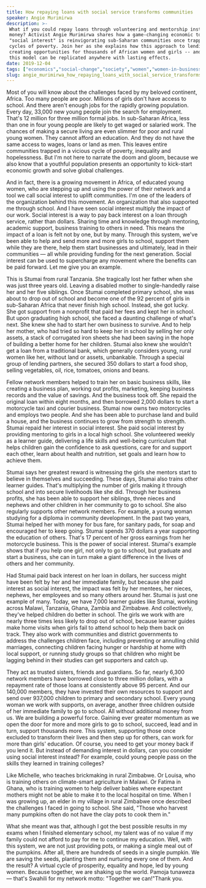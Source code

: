 ```yaml
---
title: How repaying loans with social service transforms communities
speaker: Angie Murimirwa
description: >-
 What if you could repay loans through volunteering and mentorship instead of
 money? Activist Angie Murimirwa shares how a game-changing economic tool known as
 "social interest" is reinvigorating sub-Saharan communities once trapped in
 cycles of poverty. Join her as she explains how this approach to lending is
 creating opportunities for thousands of African women and girls -- and shows why
 this model can be replicated anywhere with lasting effects.
date: 2019-12-04
tags: ["economics","social-change","society","women","women-in-business","finance","investment","development","microfinance","business"]
slug: angie_murimirwa_how_repaying_loans_with_social_service_transforms_communities
---
```


Most of you will know about the challenges faced by my beloved continent, Africa. Too many
people are poor. Millions of girls don't have access to school. And there aren't enough
jobs for the rapidly growing population. Every day, 33,000 new young people join the
search for employment. That's 12 million for three million formal jobs. In sub-Saharan
Africa, less than one in four young people are likely to get waged or salaried work. The
chances of making a secure living are even slimmer for poor and rural young women. They
cannot afford an education. And they do not have the same access to wages, loans or land
as men. This leaves entire communities trapped in a vicious cycle of poverty, inequality
and hopelessness. But I'm not here to narrate the doom and gloom, because we also know that
a youthful population presents an opportunity to kick-start economic growth and solve
global challenges.

And in fact, there is a growing movement in Africa, of educated young women, who are
stepping up and using the power of their network and a tool we call social interest to
uplift communities. I'm one of the leaders of the organization behind this movement. An
organization that also supported me through school. And I have seen social interest
multiply the impact of our work. Social interest is a way to pay back interest on a loan
through service, rather than dollars. Sharing time and knowledge through mentoring,
academic support, business training to others in need. This means the impact of a loan is
felt not by one, but by many. Through this system, we've been able to help and send more
and more girls to school, support them while they are there, help them start businesses
and ultimately, lead in their communities — all while providing funding for the next
generation. Social interest can be used to supercharge any movement where the benefits can
be paid forward. Let me give you an example.

This is Stumai from rural Tanzania. She tragically lost her father when she was just three
years old. Leaving a disabled mother to single-handedly raise her and her five siblings.
Once Stumai completed primary school, she was about to drop out of school and become one
of the 92 percent of girls in sub-Saharan Africa that never finish high school. Instead,
she got lucky. She got support from a nonprofit that paid her fees and kept her in
school. But upon graduating high school, she faced a daunting challenge of what's next. She
knew she had to start her own business to survive. And to help her mother, who had tried
so hard to keep her in school by selling her only assets, a stack of corrugated iron
sheets she had been saving in the hope of building a better home for her children. Stumai
also knew she wouldn’t get a loan from a traditional bank, which generally considers
young, rural women like her, without land or assets, unbankable. Through a special group of
lending partners, she secured 350 dollars to start a food shop, selling vegetables, oil,
rice, tomatoes, onions and beans.

Fellow network members helped to train her on basic business skills, like creating a
business plan, working out profits, marketing, keeping business records and the value of
savings. And the business took off. She repaid the original loan within eight months, and
then borrowed 2,000 dollars to start a motorcycle taxi and courier business. Stumai now
owns two motorcycles and employs two people. And she has been able to purchase land and
build a house, and the business continues to grow from strength to strength. Stumai repaid
her interest in social interest. She paid social interest by providing mentoring to girls
in a local high school. She volunteered weekly as a learner guide, delivering a life
skills and well-being curriculum that helps children gain the confidence to ask questions,
care for and support each other, learn about health and nutrition, set goals and learn how
to achieve them.

Stumai says her greatest reward is witnessing the girls she mentors start to believe in
themselves and succeeding. These days, Stumai also trains other learner guides. That's
multiplying the number of girls making it through school and into secure livelihoods like
she did. Through her business profits, she has been able to support her siblings, three
nieces and nephews and other children in her community to go to school. She also regularly
supports other network members. For example, a young woman studying for a diploma in
community development. In the past two years, Stumai helped her with money for bus fare,
for sanitary pads, for soap and encouraged her to keep going. Stumai spends 370 dollars a
year supporting the education of others. That's 17 percent of her gross earnings from her
motorcycle business. This is the power of social interest. Stumai's example shows that if
you help one girl, not only to go to school, but graduate and start a business, she can in
turn make a giant difference in the lives of others and her community.

Had Stumai paid back interest on her loan in dollars, her success might have been felt by
her and her immediate family, but because she paid interest as social interest, the impact
was felt by her mentees, her nieces, nephews, her employees and so many others around her.
Stumai is just one example of many. Today, we have 7,000 learner guides like Stumai,
working across Malawi, Tanzania, Ghana, Zambia and Zimbabwe. And collectively, they've
helped children do better in school. The girls we work with are nearly three times less
likely to drop out of school, because learner guides make home visits when girls fail to
attend school to help them back on track. They also work with communities and district
governments to address the challenges children face, including preventing or annulling
child marriages, connecting children facing hunger or hardship at home with local support,
or running study groups so that children who might be lagging behind in their studies can
get supporters and catch up.

They act as trusted sisters, friends and guardians. So far, nearly 6,300 network members
have borrowed close to three million dollars, with a repayment rate of those loans at
consistently above 95 percent. And our 140,000 members, they have invested their own
resources to support and send over 937,000 children to primary and secondary school. Every
young woman we work with supports, on average, another three children outside of her
immediate family to go to school. All without additional money from us. We are building a
powerful force. Gaining ever greater momentum as we open the door for more and more girls
to go to school, succeed, lead and in turn, support thousands more. This system,
supporting those once excluded to transform their lives and then step up for others, can
work for more than girls' education. Of course, you need to get your money back if you
lend it. But instead of demanding interest in dollars, can you consider using social
interest instead? For example, could young people pass on the skills they learned in
training colleges?

Like Michelle, who teaches brickmaking in rural Zimbabwe. Or Louisa, who is training
others on climate-smart agriculture in Malawi. Or Fatima in Ghana, who is training women
to help deliver babies where expectant mothers might not be able to make it to the local
hospital on time. When I was growing up, an elder in my village in rural Zimbabwe once
described the challenges I faced in going to school. She said, "Those who harvest many
pumpkins often do not have the clay pots to cook them in."

What she meant was that, although I got the best possible results in my exams when I
finished elementary school, my talent was of no value if my family could not afford to pay
for me to continue my education. Well, with this system, we are not just providing pots,
or making a single meal out of the pumpkins. After all, there are hundreds of seeds in a
single pumpkin. We are saving the seeds, planting them and nurturing every one of them.
And the result? A virtual cycle of prosperity, equality and hope, led by young women.
Because together, we are shaking up the world. Pamoja tunaweza — that's Swahili for my
network motto: "Together we can!"Thank you.

<!--
ad_duration=3.33
comment_count=4
event="TEDWomen 2019"
external_duration=0
external_start_time=0
has_talk_citation=1
intro_duration=11.82
is_subtitle_required="False"
is_talk_featured="True"
language="en"
language_swap="False"
native_language="en"
number_of_related_talks=6
number_of_speakers=1
number_of_subtitled_videos=14
number_of_tags=10
number_of_talk_download_languages=15
number_of_talk_more_resources=0
number_of_talk_recommendations=1
number_of_talks_take_actions=2
post_ad_duration=0.83
published_timestamp="2020-03-19 14:48:40"
recording_date="2019-12-04"
speaker_description="Education activist"
speaker_is_published=1
speaker_name="Angie Murimirwa"
talk_more_resources=[]
talk_name="How repaying loans with social service transforms communities"
talk_recommendations_blurb="More resources curated by Angie Murimirwa"
talks_tags=["economics","social-change","society","women","women-in-business","finance","investment","development","microfinance","business"]
url_audio="https://download.ted.com/talks/AngieMurimirwa_2019W.mp3?apikey=acme-roadrunner"
url_photo_speaker="https://pe.tedcdn.com/images/ted/df6386457c5cfefa040efbc95ec843f95da60bf5_254x191.jpg"
url_photo_talk="https://s3.amazonaws.com/talkstar-photos/uploads/5675832f-61d4-4182-8e14-eaad65b0ee30/AngieMurimirwa_2019W-embed.jpg"
url_webpage="https://www.ted.com/talks/angie_murimirwa_how_repaying_loans_with_social_service_transforms_communities"
video_type_name="TED Stage Talk"
-->